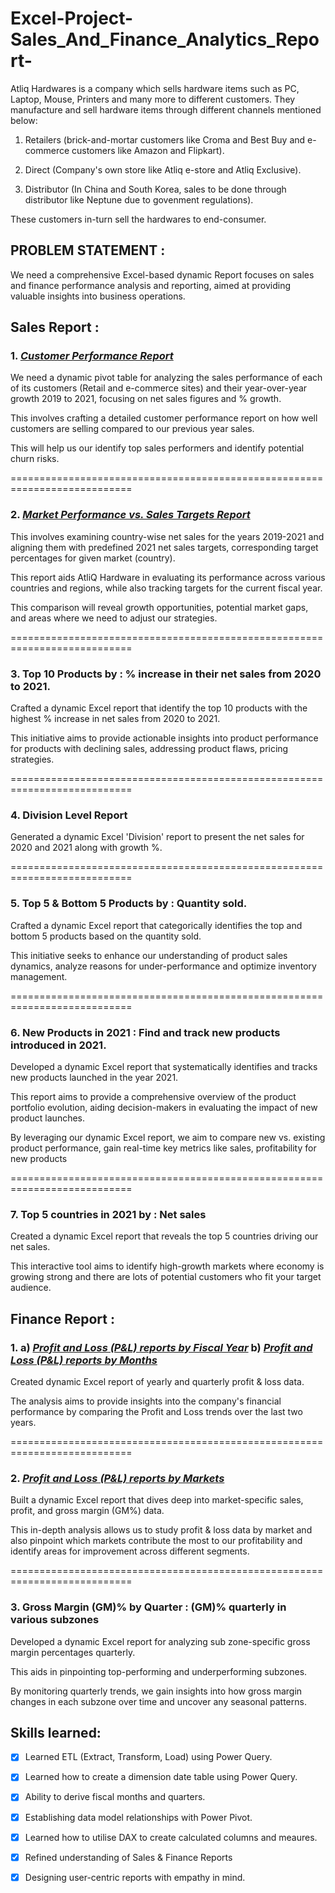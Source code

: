 # Excel-Project-Sales_And_Finance_Analytics_Report-
Atliq Hardwares is a company which sells hardware items such as PC, Laptop, Mouse, Printers and many more to different customers. They manufacture and sell hardware items through different channels mentioned below:

1. Retailers (brick-and-mortar customers like Croma and Best Buy and e-commerce customers like Amazon and Flipkart).

2. Direct (Company's own store like Atliq e-store and Atliq Exclusive).

3. Distributor (In China and South Korea, sales to be done through distributor like Neptune due to govenment regulations).

These customers in-turn sell the hardwares to end-consumer.

## PROBLEM STATEMENT :
  We need a comprehensive Excel-based dynamic Report focuses on sales and finance performance analysis and reporting, aimed at providing valuable insights into business operations.

## Sales Report : 
  
### 1. _[Customer Performance Report](https://github.com/RohitWadhave/Excel-Project-Sales_And_Finance_Analytics_Report-/blob/main/Sales%20Report%20-%20Customer%20Net%20Sales%20Performance.pdf)_

 We need a dynamic pivot table for analyzing the sales performance of each of its customers (Retail and e-commerce sites) and their year-over-year growth 2019 to 2021, focusing on net sales figures and % growth. 
 
 This involves crafting a detailed customer performance report on how well customers are selling compared to our previous year sales.
 
 This will help us our identify top sales performers and identify potential churn risks.
 
===========================================================================
### 2. _[Market Performance vs. Sales Targets Report](https://github.com/RohitWadhave/Excel-Project-Sales_And_Finance_Analytics_Report-/blob/main/Sales%20Report%20-%20Market%20Performance%20VS%20Target.pdf)_ 

 This involves examining country-wise net sales for the years 2019-2021 and aligning them with predefined 2021 net sales targets, corresponding target percentages for given market (country).

 This report aids AtliQ Hardware in evaluating its performance across various countries and regions, while also tracking targets for the current fiscal year.
 
 This comparison will reveal growth opportunities, potential market gaps, and areas where we need to adjust our strategies.

===========================================================================
### 3. Top 10 Products by : % increase in their net sales from 2020 to 2021.
Crafted a dynamic Excel report that identify the top 10 products with the highest % increase in net sales from 2020 to 2021.  

This initiative aims to provide actionable insights into product performance for products with declining sales, addressing product flaws, pricing strategies.

===========================================================================
### 4. Division Level Report
Generated a dynamic Excel 'Division' report to present the net sales for 2020 and 2021 along with growth %.

===========================================================================
### 5. Top 5 & Bottom 5 Products by : Quantity sold.
Crafted a dynamic Excel report that categorically identifies the top and bottom 5 products based on the quantity sold. 

This initiative seeks to enhance our understanding of product sales dynamics, analyze reasons for under-performance and optimize inventory management.

===========================================================================
### 6. New Products in 2021 : Find and track new products introduced in 2021.
Developed a dynamic Excel report that systematically identifies and tracks new products launched in the year 2021. 

This report aims to provide a comprehensive overview of the product portfolio evolution, aiding decision-makers in evaluating the impact of new product launches.

By leveraging our dynamic Excel report, we aim to compare new vs. existing product performance, gain real-time key metrics like sales, profitability for new products

===========================================================================
### 7. Top 5 countries in 2021 by : Net sales
Created a dynamic Excel report that reveals the top 5 countries driving our net sales. 

This interactive tool aims to identify high-growth markets where economy is growing strong and there are lots of potential customers who fit your target audience.


## Finance Report :

### 1. a) _[Profit and Loss (P&L) reports by Fiscal Year](https://github.com/gauravmishra7/Excel-Sales_Finance_Analytics/blob/main/P%20and%20L%20Yearly.pdf)_                                                                                                         b) _[Profit and Loss (P&L) reports by Months](https://github.com/gauravmishra7/Excel-Sales_Finance_Analytics/blob/main/P%20and%20L%20Months.pdf)_
Created dynamic Excel report of yearly and quarterly profit & loss data. 

The analysis aims to provide insights into the company's financial performance by comparing the Profit and Loss trends over the last two years. 

===========================================================================
### 2.    _[Profit and Loss (P&L) reports by Markets](https://github.com/gauravmishra7/Excel-Sales_Finance_Analytics/blob/main/P%20and%20L%20Year%20(Markets).pdf)_
Built a dynamic Excel report that dives deep into market-specific sales, profit, and gross margin (GM%) data. 

This in-depth analysis allows us to study profit & loss data by market and also pinpoint which markets contribute the most to our profitability and identify areas for improvement across different segments.

===========================================================================
### 3. Gross Margin (GM)% by Quarter : (GM)% quarterly in various subzones
Developed a dynamic Excel report for analyzing sub zone-specific gross margin percentages quarterly. 

This aids in pinpointing top-performing and underperforming subzones.   

By monitoring quarterly trends, we gain insights into how gross margin changes in each subzone over time and uncover any seasonal patterns.



## Skills learned:
- [x]	Learned ETL (Extract, Transform, Load) using Power Query.
- [x]	Learned how to create a dimension date table using Power Query.
- [x]	Ability to derive fiscal months and quarters.
- [x]	Establishing data model relationships with Power Pivot.
- [x]	Learned how to utilise DAX to create calculated columns and meaures.
- [x]	Refined understanding of Sales & Finance Reports
- [x]	Designing user-centric reports with empathy in mind.

